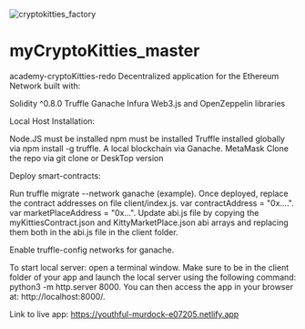 ![cryptokitties_factory](https://user-images.githubusercontent.com/36285465/147890302-9fee468d-0671-4c73-9519-6360324bd5fd.PNG)

# myCryptoKitties_master
 academy-cryptoKitties-redo
Decentralized application for the Ethereum Network built with:

Solidity ^0.8.0
Truffle
Ganache
Infura
Web3.js and OpenZeppelin libraries

Local Host Installation:

Node.JS must be installed
npm must be installed
Truffle installed globally via npm install -g truffle.
A local blockchain via Ganache.
MetaMask
Clone the repo via git clone or DeskTop version

Deploy smart-contracts:

Run truffle migrate --network ganache (example).
Once deployed, replace the contract addresses on file client/index.js.
var contractAddress = "0x....".
var marketPlaceAddress = "0x...".
Update abi.js file by copying the myKittiesContract.json and KittyMarketPlace.json abi arrays and replacing them both in the abi.js file in the client folder.

Enable truffle-config networks for ganache. 

To start local server: open a terminal window. Make sure to be in the client folder of your app and launch the local server using the following command: python3 -m http.server 8000. You can then access the app in your browser at: http://localhost:8000/.

Link to live app: https://youthful-murdock-e07205.netlify.app
